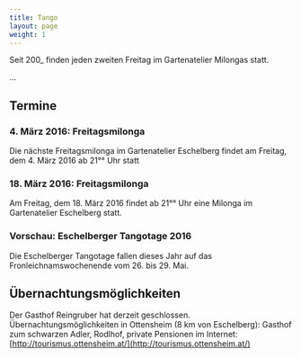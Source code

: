 ```yaml
---
title: Tango
layout: page
weight: 1
---
```


Seit 200_ finden jeden zweiten Freitag im Gartenatelier Milongas statt.

...

## Termine

### 4. März 2016: Freitagsmilonga

Die nächste Freitagsmilonga im Gartenatelier Eschelberg findet am Freitag, dem 4. März 2016 ab 21°° Uhr statt


### 18. März 2016: Freitagsmilonga

Am Freitag, dem 18. März 2016 findet ab 21°° Uhr eine Milonga im Gartenatelier Eschelberg statt.

### Vorschau: Eschelberger Tangotage 2016

Die Eschelberger Tangotage fallen dieses Jahr auf das Fronleichnamswochenende vom 26. bis 29. Mai.


## Übernachtungsmöglichkeiten

Der Gasthof Reingruber hat derzeit geschlossen. Übernachtungsmöglichkeiten in Ottensheim (8 km von Eschelberg): Gasthof zum schwarzen Adler, Rodlhof, private Pensionen im Internet: [http://tourismus.ottensheim.at/](http://tourismus.ottensheim.at/)


